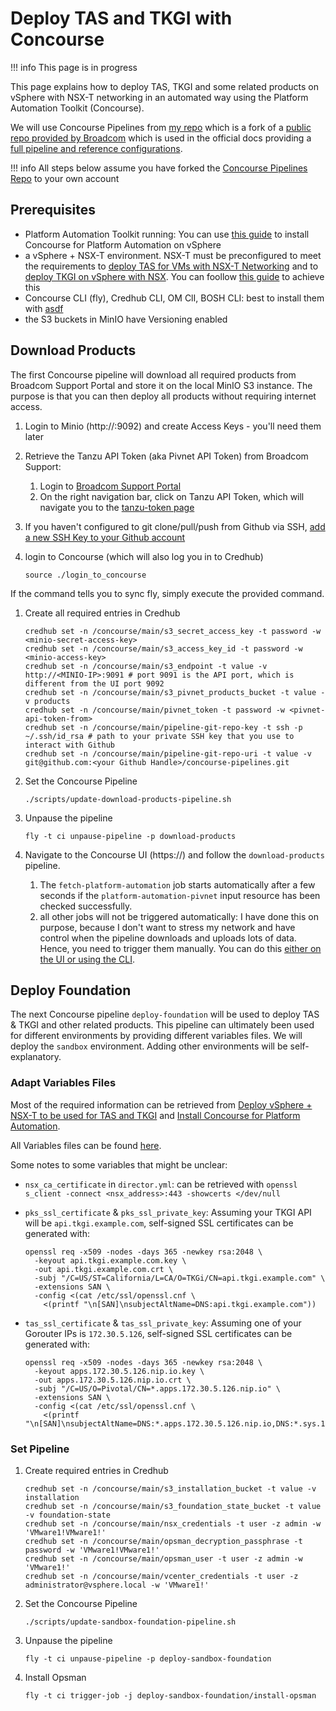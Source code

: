 # Deploy TAS and TKGI with Concourse

!!! info
    This page is in progress

This page explains how to deploy TAS, TKGI and some related products on vSphere with NSX-T networking in an automated way using the Platform Automation Toolkit (Concourse).

We will use Concourse Pipelines from [my repo](https://github.com/Knappek/concourse-pipelines) which is a fork of a [public repo provided by Broadcom](https://github.com/pivotal/docs-platform-automation-reference-pipeline-config) which is used in the official docs providing a [full pipeline and reference configurations](https://docs.vmware.com/en/Platform-Automation-Toolkit-for-VMware-Tanzu/5.2/vmware-automation-toolkit/GUID-docs-pipelines-resources.html#full-pipeline-and-reference-configurations). 

!!! info
    All steps below assume you have forked the [Concourse Pipelines Repo](https://github.com/Knappek/concourse-pipelines) to your own account

## Prerequisites

- Platform Automation Toolkit running: You can use [this guide](./install-concourse-for-platform-automation.md) to install Concourse for Platform Automation on vSphere
- a vSphere + NSX-T environment. NSX-T must be preconfigured to meet the requirements to [deploy TAS for VMs with NSX-T Networking](https://docs.vmware.com/en/VMware-Tanzu-Application-Service/5.0/tas-for-vms/vsphere-nsx-t.html) and to [deploy TKGI on vSphere with NSX](https://docs.vmware.com/en/VMware-Tanzu-Kubernetes-Grid-Integrated-Edition/1.20/tkgi/GUID-vsphere-nsxt-index-install.html). You can foollow [this guide](./deploy-vsphere-with-nsxt-for-tas-tkgi.md) to achieve this
- Concourse CLI (fly), Credhub CLI, OM ClI, BOSH CLI: best to install them with [asdf](https://github.com/vmware-tanzu/tanzu-plug-in-for-asdf)
- the S3 buckets in MinIO have Versioning enabled

## Download Products

The first Concourse pipeline will download all required products from Broadcom Support Portal and store it on the local MinIO S3 instance.
The purpose is that you can then deploy all products without requiring internet access.

1. Login to Minio (http://<MINIO-IP>:9092) and create Access Keys - you'll need them later

1. Retrieve the Tanzu API Token (aka Pivnet API Token) from Broadcom Support:
   1. Login to [Broadcom Support Portal](https://support.broadcom.com/)
   1. On the right navigation bar, click on Tanzu API Token, which will navigate you to the [tanzu-token page](https://support.broadcom.com/group/ecx/tanzu-token)

1. If you haven't configured to git clone/pull/push from Github via SSH, [add a new SSH Key to your Github account](https://docs.github.com/en/authentication/connecting-to-github-with-ssh/adding-a-new-ssh-key-to-your-github-account)
1. login to Concourse (which will also log you in to Credhub)

    ```shell
    source ./login_to_concourse
    ```

  If the command tells you to sync fly, simply execute the provided command.

1. Create all required entries in Credhub

    ```shell
    credhub set -n /concourse/main/s3_secret_access_key -t password -w <minio-secret-access-key>
    credhub set -n /concourse/main/s3_access_key_id -t password -w  <minio-access-key>
    credhub set -n /concourse/main/s3_endpoint -t value -v http://<MINIO-IP>:9091 # port 9091 is the API port, which is different from the UI port 9092
    credhub set -n /concourse/main/s3_pivnet_products_bucket -t value -v products
    credhub set -n /concourse/main/pivnet_token -t password -w <pivnet-api-token-from>
    credhub set -n /concourse/main/pipeline-git-repo-key -t ssh -p ~/.ssh/id_rsa # path to your private SSH key that you use to interact with Github
    credhub set -n /concourse/main/pipeline-git-repo-uri -t value -v git@github.com:<your Github Handle>/concourse-pipelines.git
    ```

1. Set the Concourse Pipeline

    ```shell
    ./scripts/update-download-products-pipeline.sh
    ```

1. Unpause the pipeline

    ```shell
    fly -t ci unpause-pipeline -p download-products
    ```

1. Navigate to the Concourse UI (https://<CONCOURSE-IP>) and follow the `download-products` pipeline. 
      1. The `fetch-platform-automation` job starts automatically after a few seconds if the `platform-automation-pivnet` input resource has been checked successfully.
      1. all other jobs will not be triggered automatically: I have done this on purpose, because I don't want to stress my network and have control when the pipeline downloads and uploads lots of data. Hence, you need to trigger them manually. You can do this [either on the UI or using the CLI](https://concourse-ci.org/jobs.html#fly-trigger-job).

## Deploy Foundation

The next Concourse pipeline `deploy-foundation` will be used to deploy TAS & TKGI and other related products. This pipeline can ultimately been used for different environments
by providing different variables files. We will deploy the `sandbox` environment. Adding other environments will be self-explanatory.

### Adapt Variables Files

Most of the required information can be retrieved from [Deploy vSphere + NSX-T to be used for TAS and TKGI](./deploy-vsphere-with-nsxt-for-tas-tkgi.md) and [Install Concourse for Platform Automation](./install-concourse-for-platform-automation.md).

All Variables files can be found [here](https://github.com/Knappek/concourse-pipelines/tree/main/foundations/sandbox/vars). 

Some notes to some variables that might be unclear:

* `nsx_ca_certificate` in `director.yml`: can be retrieved with `openssl s_client -connect <nsx_address>:443 -showcerts </dev/null`
* `pks_ssl_certificate` & `pks_ssl_private_key`: Assuming your TKGI API will be `api.tkgi.example.com`, self-signed SSL certificates can be generated with:

    ```shell
    openssl req -x509 -nodes -days 365 -newkey rsa:2048 \
      -keyout api.tkgi.example.com.key \
      -out api.tkgi.example.com.crt \
      -subj "/C=US/ST=California/L=CA/O=TKGi/CN=api.tkgi.example.com" \
      -extensions SAN \
      -config <(cat /etc/ssl/openssl.cnf \
        <(printf "\n[SAN]\nsubjectAltName=DNS:api.tkgi.example.com"))
    ```

* `tas_ssl_certificate` & `tas_ssl_private_key`: Assuming one of your Gorouter IPs is `172.30.5.126`, self-signed SSL certificates can be generated with:

    ```shell
    openssl req -x509 -nodes -days 365 -newkey rsa:2048 \
      -keyout apps.172.30.5.126.nip.io.key \
      -out apps.172.30.5.126.nip.io.crt \
      -subj "/C=US/O=Pivotal/CN=*.apps.172.30.5.126.nip.io" \
      -extensions SAN \
      -config <(cat /etc/ssl/openssl.cnf \
        <(printf "\n[SAN]\nsubjectAltName=DNS:*.apps.172.30.5.126.nip.io,DNS:*.sys.172.30.5.126.nip.io,DNS:sys.172.30.5.126.nip.io,DNS:*.172.30.5.126.nip.io,DNS:172.30.5.126.nip.io"))
    ```

### Set Pipeline

1. Create required entries in Credhub

    ```shell
    credhub set -n /concourse/main/s3_installation_bucket -t value -v installation
    credhub set -n /concourse/main/s3_foundation_state_bucket -t value -v foundation-state
    credhub set -n /concourse/main/nsx_credentials -t user -z admin -w 'VMware1!VMware1!'
    credhub set -n /concourse/main/opsman_decryption_passphrase -t password -w 'VMware1!VMware1!'
    credhub set -n /concourse/main/opsman_user -t user -z admin -w 'VMware1!'
    credhub set -n /concourse/main/vcenter_credentials -t user -z administrator@vsphere.local -w 'VMware1!'
    ```

1. Set the Concourse Pipeline

    ```shell
    ./scripts/update-sandbox-foundation-pipeline.sh
    ```

1. Unpause the pipeline

    ```shell
    fly -t ci unpause-pipeline -p deploy-sandbox-foundation
    ```

1. Install Opsman

    ```shell
    fly -t ci trigger-job -j deploy-sandbox-foundation/install-opsman
    ```

